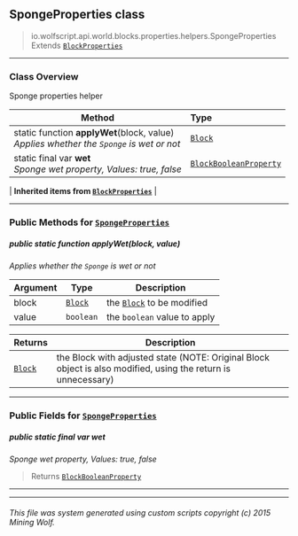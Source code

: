 ## SpongeProperties __class__

>io.wolfscript.api.world.blocks.properties.helpers.SpongeProperties
>Extends [`BlockProperties`](BlockProperties.md)

---

### Class Overview

Sponge properties helper

Method | Type   
--- | :--- 
static function __applyWet__(block, value) <br> _Applies whether the `Sponge` is wet or not_ | [`Block`](../../Block.md)
static final var __wet__ <br> _Sponge wet property, Values: true, false_ | [`BlockBooleanProperty`](../BlockBooleanProperty.md)
 |
__Inherited items from [`BlockProperties`](BlockProperties.md)__ |





---


### Public Methods for [`SpongeProperties`](SpongeProperties.md)

##### <a id='applywet'></a>public static function __applyWet__(block, value)

_Applies whether the `Sponge` is wet or not_

Argument | Type | Description  
--- | --- | --- 
block | [`Block`](../../Block.md) | the [`Block`](../../Block.md) to be modified
value | `boolean` | the `boolean` value to apply

Returns | Description
--- | --- 
[`Block`](../../Block.md) | the Block with adjusted state (NOTE: Original Block object is also modified, using the return is unnecessary)


---

### Public Fields for [`SpongeProperties`](SpongeProperties.md)

##### <a id='wet'></a>public static final var __wet__

_Sponge wet property, Values: true, false_

>Returns
>  [`BlockBooleanProperty`](../BlockBooleanProperty.md)

---


---


###### This file was system generated using custom scripts copyright (c) 2015 Mining Wolf.
	

